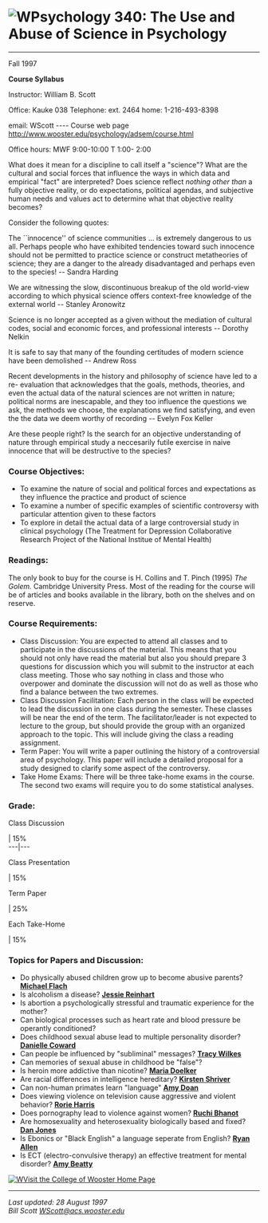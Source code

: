 # ![W](kauke.gif)Psychology 340: The Use and Abuse of Science in Psychology

* * *

Fall 1997

**Course Syllabus**

Instructor: William B. Scott

Office: Kauke 038 Telephone: ext. 2464 home: 1-216-493-8398

email: WScott ---- Course web page
<http://www.wooster.edu/psychology/adsem/course.html>

Office hours: MWF 9:00-10:00 T 1:00- 2:00

What does it mean for a discipline to call itself a "science"? What are the
cultural and social forces that influence the ways in which data and empirical
"fact" are interpreted? Does science reflect _nothing other than_ a fully
objective reality, or do expectations, political agendas, and subjective human
needs and values act to determine what that objective reality becomes?

Consider the following quotes:

The ``innocence'' of science communities ... is extremely dangerous to us all.
Perhaps people who have exhibited tendencies toward such innocence should not
be permitted to practice science or construct metatheories of science; they
are a danger to the already disadvantaged and perhaps even to the species! --
Sandra Harding

We are witnessing the slow, discontinuous breakup of the old world-view
according to which physical science offers context-free knowledge of the
external world -- Stanley Aronowitz

Science is no longer accepted as a given without the mediation of cultural
codes, social and economic forces, and professional interests -- Dorothy
Nelkin

It is safe to say that many of the founding certitudes of modern science have
been demolished -- Andrew Ross

Recent developments in the history and philosophy of science have led to a re-
evaluation that acknowledges that the goals, methods, theories, and even the
actual data of the natural sciences are not written in nature; political norms
are inescapable, and they too influence the questions we ask, the methods we
choose, the explanations we find satisfying, and even the the data we deem
worthy of recording -- Evelyn Fox Keller

Are these people right? Is the search for an objective understanding of nature
through empirical study a neccesarily futile exercise in naive innocence that
will be destructive to the species?

### Course Objectives:

* To examine the nature of social and political forces and expectations as they influence the practice and product of science
* To examine a number of specific examples of scientific controversy with particular attention given to these factors
* To explore in detail the actual data of a large controversial study in clinical psychology (The Treatment for Depression Collaborative Research Project of the National Institue of Mental Health)

### Readings:

The only book to buy for the course is H. Collins and T. Pinch (1995) _The
Golem._ Cambridge University Press. Most of the reading for the course will be
of articles and books available in the library, both on the shelves and on
reserve.

### Course Requirements:

  * Class Discussion: You are expected to attend all classes and to participate in the discussions of the material. This means that you should not only have read the material but also you should prepare 3 questions for discussion which you will submit to the instructor at each class meeting. Those who say nothing in class and those who overpower and dominate the discussion will not do as well as those who find a balance between the two extremes.
  * Class Discussion Facilitation: Each person in the class will be expected to lead the discussion in one class during the semester. These classes will be near the end of the term. The facilitator/leader is not expected to lecture to the group, but should provide the group with an organized approach to the topic. This will include giving the class a reading assignment.
  * Term Paper: You will write a paper outlining the history of a controversial area of psychology. This paper will include a detailed proposal for a study designed to clarify some aspect of the controversy.
  * Take Home Exams: There will be three take-home exams in the course. The second two exams will require you to do some statistical analyses.

### Grade:

Class Discussion

| 15%  
---|---  
  
Class Presentation

| 15%  
  
Term Paper

| 25%  
  
Each Take-Home

| 15%  
  
### Topics for Papers and Discussion:

  * Do physically abused children grow up to become abusive parents? **[Michael Flach](mflach.jpg)**
  * Is alcoholism a disease? **[Jessie Reinhart](jrein.jpg)**
  * Is abortion a psychologically stressful and traumatic experience for the mother?
  * Can biological processes such as heart rate and blood pressure be operantly conditioned?
  * Does childhood sexual abuse lead to multiple personality disorder? **[Danielle Coward](dcoward.jpg)**
  * Can people be influenced by "subliminal" messages? **[Tracy Wilkes](twilkes.jpg)**
  * Can memories of sexual abuse in childhood be "false"?
  * Is heroin more addictive than nicotine? **[Maria Doelker](mdoelker.jpg)**
  * Are racial differences in intelligence hereditary? **[Kirsten Shriver](kshriver.jpg)**
  * Can non-human primates learn "language" **[Amy Doan](adoan.jpg)**
  * Does viewing violence on television cause aggressive and violent behavior? **[Rorie Harris](rharris.jpg)**
  * Does pornography lead to violence against women? **[Ruchi Bhanot](rbhanot.jpg)**
  * Are homosexuality and heterosexuality biologically based and fixed? **[Dan Jones](djones.jpg)**
  * Is Ebonics or "Black English" a language seperate from English? **[Ryan Allen](rallen.jpg)**
  * Is ECT (electro-convulsive therapy) an effective treatment for mental disorder? **[Amy Beatty](abeatty.jpg)**

[![W](wooster.gif)](http://www.wooster.edu/)[Visit the College of Wooster Home
Page](http://www.wooster.edu/)

* * *

_Last updated: 28 August 1997  
Bill Scott [WScott@acs.wooster.edu](mailto:wscott@acs.wooster.edu)_


